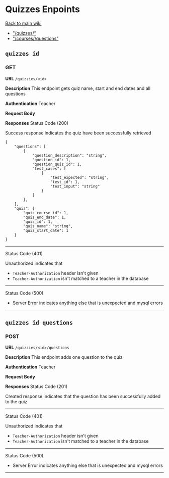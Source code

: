 # Quizzes Enpoints

[Back to main wiki](../../../wiki.md)

- ["/quizzes/<id>"](#markdown-header-quizzes-id)
- ["/courses/<id>/questions"](#markdown-header-quizzes-id-questions)

## `quizzes id`

### GET

**URL** `/quizzies/<id>`

**Description** This endpoint gets quiz name, start and end dates and all questions

**Authentication** Teacher

**Request Body**

**Responses**
Status Code (200)

Success response indicates the quiz have been successfully retrieved

    {
        "questions": [
            {
                "question_description": "string",
                "question_id": 1,
                "question_quiz_id": 1,
                "test_cases": [
                    {
                        "test_expected": "string",
                        "test_id": 1,
                        "test_input": "string"
                    }
                ]
            },
        ],
        "quiz": {
            "quiz_course_id": 1,
            "quiz_end_date": 1,
            "quiz_id": 1,
            "quiz_name": "string",
            "quiz_start_date": 1
        }
    }

---

Status Code (401)

Unauthorized indicates that

- `Teacher-Authorization` header isn't given
- `Teacher-Authorization` isn't matched to a teacher in the database

---

Status Code (500)

- Server Error indicates anything else that is unexpected and mysql errors

---

## `quizzes id questions`

### POST

**URL** `/quizzies/<id>/questions`

**Description** This endpoint adds one question to the quiz

**Authentication** Teacher

**Request Body**

**Responses**
Status Code (201)

Created response indicates that the question has been successfully added to the quiz

---

Status Code (401)

Unauthorized indicates that

- `Teacher-Authorization` header isn't given
- `Teacher-Authorization` isn't matched to a teacher in the database

---

Status Code (500)

- Server Error indicates anything else that is unexpected and mysql errors

---
